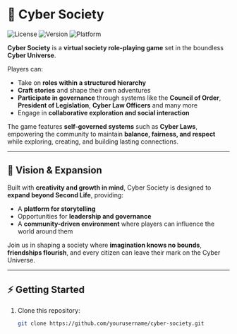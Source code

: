 # 🌌 Cyber Society

![License](https://img.shields.io/badge/license-MIT-green)
![Version](https://img.shields.io/badge/version-1.0-blue)
![Platform](https://img.shields.io/badge/platform-SecondLife-lightgrey)

**Cyber Society** is a **virtual society role-playing game** set in the boundless **Cyber Universe**.  

Players can:  
- Take on **roles within a structured hierarchy**  
- **Craft stories** and shape their own adventures  
- **Participate in governance** through systems like the **Council of Order**, **President of Legislation**, **Cyber Law Officers** and many more     
- Engage in **collaborative exploration and social interaction**  

The game features **self-governed systems** such as **Cyber Laws**, empowering the community to maintain **balance, fairness, and respect** while exploring, creating, and building lasting connections.  

---

## 🎯 Vision & Expansion

Built with **creativity and growth in mind**, Cyber Society is designed to **expand beyond Second Life**, providing:  
- A **platform for storytelling**  
- Opportunities for **leadership and governance**  
- A **community-driven environment** where players can influence the world around them  

Join us in shaping a society where **imagination knows no bounds**, **friendships flourish**, and every citizen can leave their mark on the Cyber Universe.  

---

## ⚡ Getting Started

1. Clone this repository:  
   ```bash
   git clone https://github.com/yourusername/cyber-society.git
